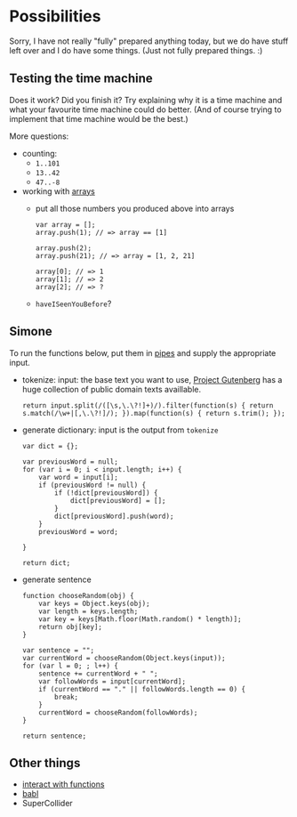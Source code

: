# Possibilities

Sorry, I have not really "fully" prepared anything today, but we do have
stuff left over and I do have some things. (Just not fully prepared
things. :)

## Testing the time machine

Does it work? Did you finish it? Try explaining why it is a time machine
and what your favourite time machine could do better. (And of course
trying to implement that time machine would be the best.)

More questions:

* counting:
    - `1..101`
    - `13..42`
    - `47..-8`
* working with [arrays](ttps://developer.mozilla.org/en-US/docs/Web/JavaScript/Guide/Values,_variables,_and_literals#Array_literals)
    - put all those numbers you produced above into arrays

        ```
        var array = [];
        array.push(1); // => array == [1]

        array.push(2);
        array.push(21); // => array = [1, 2, 21]

        array[0]; // => 1
        array[1]; // => 2
        array[2]; // => ?
    - `haveISeenYouBefore`?

## Simone

To run the functions below, put them in [pipes][] and supply the appropriate input.

* tokenize: input: the base text you want to use, [Project Gutenberg](http://gutenberg.org)
    has a huge collection of public domain texts availlable.

    ```
    return input.split(/([\s,\.\?!]+)/).filter(function(s) { return s.match(/\w+|[,\.\?!]/); }).map(function(s) { return s.trim(); });
    ```
* generate dictionary: input is the output from `tokenize`

    ```
    var dict = {};

    var previousWord = null;
    for (var i = 0; i < input.length; i++) {
        var word = input[i];
        if (previousWord != null) {
            if (!dict[previousWord]) {
                dict[previousWord] = [];
            }
            dict[previousWord].push(word);
        }
        previousWord = word;

    }

    return dict;
    ```
* generate sentence

    ```
    function chooseRandom(obj) {
        var keys = Object.keys(obj);
        var length = keys.length;
        var key = keys[Math.floor(Math.random() * length)];
        return obj[key];
    }

    var sentence = "";
    var currentWord = chooseRandom(Object.keys(input));
    for (var l = 0; ; l++) {
        sentence += currentWord + " ";
        var followWords = input[currentWord];
        if (currentWord == "." || followWords.length == 0) {
            break;
        }
        currentWord = chooseRandom(followWords);
    }

    return sentence;
    ```

## Other things

* [interact with functions][pipes]
* [babl](http://babl.papill0n.org)
* SuperCollider

[pipes]: http://papill0n.org/weird_dreams/pipes.html
